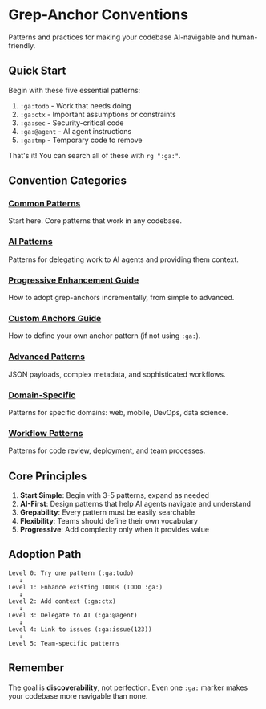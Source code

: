 # Grep-Anchor Conventions
<!-- :ga:tldr Standard patterns and practices for grep-anchors -->
<!-- :ga:convention Central hub for all grep-anchor conventions -->

Patterns and practices for making your codebase AI-navigable and human-friendly.

## Quick Start

Begin with these five essential patterns:

1. `:ga:todo` - Work that needs doing
2. `:ga:ctx` - Important assumptions or constraints
3. `:ga:sec` - Security-critical code
4. `:ga:@agent` - AI agent instructions
5. `:ga:tmp` - Temporary code to remove

That's it! You can search all of these with `rg ":ga:"`.

## Convention Categories

### [Common Patterns](./common-patterns.md)
Start here. Core patterns that work in any codebase.

### [AI Patterns](./ai-patterns.md)
Patterns for delegating work to AI agents and providing them context.

### [Progressive Enhancement Guide](../guides/progressive-enhancement.md)
How to adopt grep-anchors incrementally, from simple to advanced.

### [Custom Anchors Guide](../guides/custom-anchors.md)
How to define your own anchor pattern (if not using `:ga:`).

### [Advanced Patterns](../advanced-patterns.md)
JSON payloads, complex metadata, and sophisticated workflows.

### [Domain-Specific](./domain-specific.md)
Patterns for specific domains: web, mobile, DevOps, data science.

### [Workflow Patterns](./workflow-patterns.md)
Patterns for code review, deployment, and team processes.

## Core Principles

1. **Start Simple**: Begin with 3-5 patterns, expand as needed
2. **AI-First**: Design patterns that help AI agents navigate and understand
3. **Grepability**: Every pattern must be easily searchable
4. **Flexibility**: Teams should define their own vocabulary
5. **Progressive**: Add complexity only when it provides value

## Adoption Path

```
Level 0: Try one pattern (:ga:todo)
   ↓
Level 1: Enhance existing TODOs (TODO :ga:)
   ↓
Level 2: Add context (:ga:ctx)
   ↓
Level 3: Delegate to AI (:ga:@agent)
   ↓
Level 4: Link to issues (:ga:issue(123))
   ↓
Level 5: Team-specific patterns
```

## Remember

The goal is **discoverability**, not perfection. Even one `:ga:` marker makes your codebase more navigable than none.